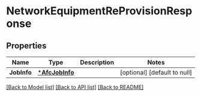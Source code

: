 # NetworkEquipmentReProvisionResponse

## Properties
Name | Type | Description | Notes
------------ | ------------- | ------------- | -------------
**JobInfo** | [***AfcJobInfo**](AfcJobInfo.md) |  | [optional] [default to null]

[[Back to Model list]](../README.md#documentation-for-models) [[Back to API list]](../README.md#documentation-for-api-endpoints) [[Back to README]](../README.md)

